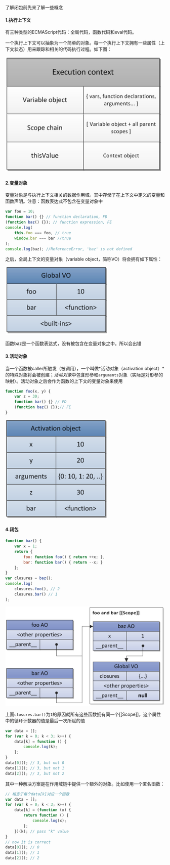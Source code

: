 了解闭包前先来了解一些概念

#### 1.执行上下文

有三种类型的ECMAScript代码：全局代码，函数代码和eval代码。

一个执行上下文可以抽象为一个简单的对象。每一个执行上下文拥有一些属性（上下文状态）用来跟踪和相关的代码执行过程。如下图：

![image-20200206203530626](assets/bibao.png)

#### 2.变量对象

变量对象是与执行上下文相关的数据作用域。其中存储了在上下文中定义的变量和函数声明。注意：函数表达式不包含在变量对象中

```js
var foo = 10;
function bar() {} // function declaration, FD
(function baz() {}); // function expression, FE
console.log(
	this.foo === foo, // true
    window.bar === bar //true
);
console.log(baz); //ReferenceError, 'baz' is not defined
```

之后，全局上下文的变量对象（variable object，简称VO）将会拥有如下属性：

![image-20200206204314185](assets/bibao1.png)

函数baz是一个函数表达式，没有被包含在变量对象之中。所以会出错

#### 3.活动对象

当一个函数被caller所触发（被调用），一个叫做*活动对象（activation object）*的特殊对象将会被创建；*活动对象*中包含形参和`arguments`对象（实际是对形参的映射）。活动对象之后会作为函数的上下文的变量对象来使用

```js
function foo(x, y) {
    var z = 30;
    function bar() {} // FD
    (function baz() {});// FE
}
```

![image-20200206204848179](assets/bibao2.png)

#### 4.闭包

```js
function baz() {
    var x = 1;
    return {
        foo: function foo() { return ++x; },
        bar: function bar() { return --x; }
    };
}
var closures = baz();
console.log(
    closures.foo(), // 2
    closures.bar() // 1
);
```

![image-20200206205542698](assets/bibao3.png)

上面`closures.bar()`为`1`的原因就所有这些函数拥有同一个[[Scope]]，这个属性中的循环计数器的值是最后一次所赋的值

```js
var data = [];
for (var k = 0; k < 3; k++) {
    data[k] = function () {
        console.log(k);
    };
}
data[0](); // 3, but not 0
data[1](); // 3, but not 1
data[2](); // 3, but not 2
```

其中一种解决方案是在作用域链中提供一个额外的对象。比如使用一个匿名函数：

```js
// 相当于每个data[k]对应一个函数
var data = [];
for (var k = 0; k < 3; k++) {
    data[k] = (function (x) {
        return function () {
            console.log(x);
        };
    })(k); // pass "k" value
}
// now it is correct
data[0](); // 0
data[1](); // 1
data[2](); // 2
```

